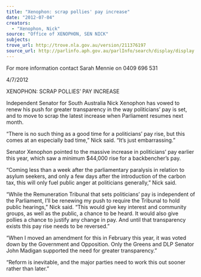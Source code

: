 ```yaml
---
title: "Xenophon: scrap pollies' pay increase"
date: "2012-07-04"
creators:
  - "Xenophon, Nick"
source: "Office of XENOPHON, SEN NICK"
subjects:
trove_url: http://trove.nla.gov.au/version/211376197
source_url: http://parlinfo.aph.gov.au/parlInfo/search/display/display.w3p;query=Id%3A%22media/pressrel/1756102%22
---
```


 

 

 

 

 

 

 

 

 For more information contact Sarah Mennie on 0409 696 531 

 

  4/7/2012 

 

 

 XENOPHON: SCRAP  POLLIES’ PAY INCREASE   

 Independent Senator for South Australia Nick Xenophon has vowed to renew his push for greater  transparency in the way politicians’ pay is set, and to move to scrap the latest increase when  Parliament resumes next month. 

 “There is no such thing as a good time for a politicians’ pay rise, but this comes at an especially  bad time,” Nick said. “It’s just embarrassing.” 

 Senator Xenophon pointed to the massive increase in politicians’ pay earlier this year, which saw a  minimum $44,000 rise for a backbencher’s pay. 

 “Coming less than a week after the parliamentary paralysis in relation to asylum seekers, and only  a few days after the introduction of the carbon tax, this will only fuel public anger at politicians  generally,” Nick said. 

 “While the Remuneration Tribunal that sets politicians’ pay is independent of the Parliament, I’ll be  renewing my push to require the Tribunal to hold public hearings,” Nick said. “This would give key  interest and community groups, as well as the public, a chance to be heard. It would also give  pollies a chance to justify any change in pay. And until that transparency exists this pay rise needs  to be reversed.” 

 “When I moved an amendment for this in February this year, it was voted down by the Government  and Opposition. Only the Greens and DLP Senator John Madigan supported the need for greater  transparency.” 

 “Reform is inevitable, and the major parties need to work this out sooner rather than later.” 

 

